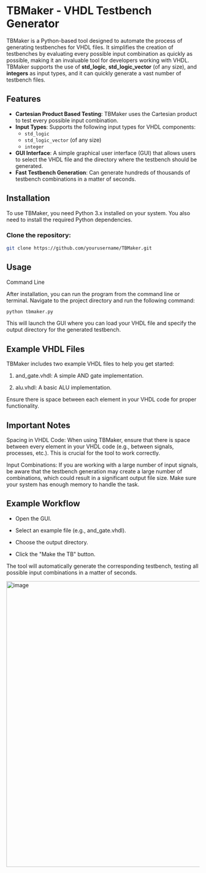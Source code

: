 # TBMaker - VHDL Testbench Generator

TBMaker is a Python-based tool designed to automate the process of generating testbenches for VHDL files. It simplifies the creation of testbenches by evaluating every possible input combination as quickly as possible, making it an invaluable tool for developers working with VHDL. TBMaker supports the use of **std_logic**, **std_logic_vector** (of any size), and **integers** as input types, and it can quickly generate a vast number of testbench files.

## Features

- **Cartesian Product Based Testing**: TBMaker uses the Cartesian product to test every possible input combination.
- **Input Types**: Supports the following input types for VHDL components:
  - `std_logic`
  - `std_logic_vector` (of any size)
  - `integer`
- **GUI Interface**: A simple graphical user interface (GUI) that allows users to select the VHDL file and the directory where the testbench should be generated.
- **Fast Testbench Generation**: Can generate hundreds of thousands of testbench combinations in a matter of seconds.

## Installation

To use TBMaker, you need Python 3.x installed on your system. You also need to install the required Python dependencies.

### Clone the repository:

```bash
git clone https://github.com/yourusername/TBMaker.git
```
## Usage
Command Line

After installation, you can run the program from the command line or terminal. Navigate to the project directory and run the following command:
```bash
python tbmaker.py
```

This will launch the GUI where you can load your VHDL file and specify the output directory for the generated testbench.


## Example VHDL Files

TBMaker includes two example VHDL files to help you get started:

1. and_gate.vhdl: A simple AND gate implementation.

2. alu.vhdl: A basic ALU implementation.

Ensure there is space between each element in your VHDL code for proper functionality.

## Important Notes

Spacing in VHDL Code: When using TBMaker, ensure that there is space between every element in your VHDL code (e.g., between signals, processes, etc.). This is crucial for the tool to work correctly.

Input Combinations: If you are working with a large number of input signals, be aware that the testbench generation may create a large number of combinations, which could result in a significant output file size. Make sure your system has enough memory to handle the task.

## Example Workflow

- Open the GUI.

- Select an example file (e.g., and_gate.vhdl).

- Choose the output directory.

- Click the "Make the TB" button.

The tool will automatically generate the corresponding testbench, testing all possible input combinations in a matter of seconds.

<img width="1241" height="746" alt="image" src="https://github.com/user-attachments/assets/6688f2fc-fc03-4bae-9d89-3bfe359a92ef" />


